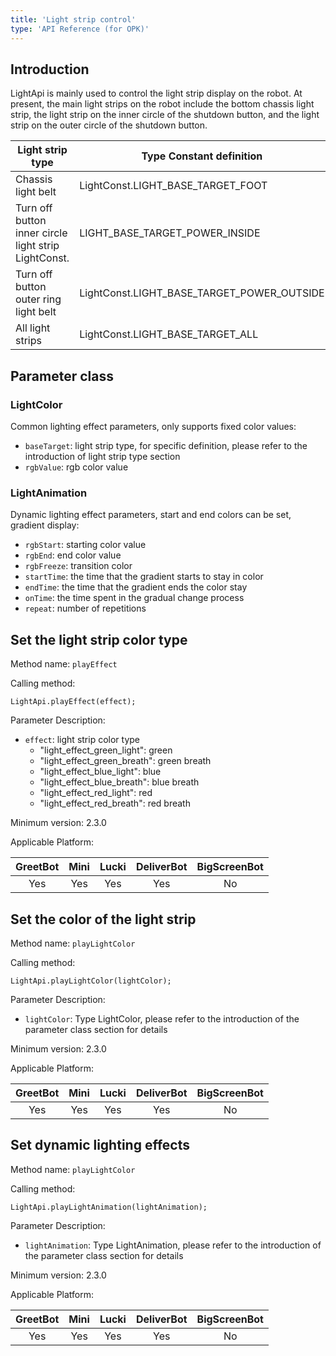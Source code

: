 ```yaml
---
title: 'Light strip control'
type: 'API Reference (for OPK)'
---
```


## Introduction
LightApi is mainly used to control the light strip display on the robot. At present, the main light strips on the robot include the bottom chassis light strip, the light strip on the inner circle of the shutdown button, and the light strip on the outer circle of the shutdown button.

<div class="fixed-table bordered-table">

|Light strip type|Type Constant definition|
|----------------|------------------------|
|Chassis light belt|LightConst.LIGHT_BASE_TARGET_FOOT
|Turn off button inner circle light strip LightConst.|LIGHT_BASE_TARGET_POWER_INSIDE|
|Turn off button outer ring light belt|LightConst.LIGHT_BASE_TARGET_POWER_OUTSIDE
|All light strips|LightConst.LIGHT_BASE_TARGET_ALL|



## Parameter class
### LightColor
Common lighting effect parameters, only supports fixed color values:

- `baseTarget`: light strip type, for specific definition, please refer to the introduction of light strip type section
- `rgbValue`: rgb color value

### LightAnimation
Dynamic lighting effect parameters, start and end colors can be set, gradient display:

- `rgbStart`: starting color value
- `rgbEnd`: end color value
- `rgbFreeze`: transition color
- `startTime`: the time that the gradient starts to stay in color
- `endTime`: the time that the gradient ends the color stay
- `onTime`: the time spent in the gradual change process
- `repeat`: number of repetitions

## Set the light strip color type
Method name: `playEffect`

Calling method:
```
LightApi.playEffect(effect);
```

Parameter Description:

- `effect`: light strip color type
    - "light_effect_green_light": green
    - "light_effect_green_breath": green breath
    - "light_effect_blue_light": blue
    - "light_effect_blue_breath": blue breath
    - "light_effect_red_light": red
    - "light_effect_red_breath": red breath

Minimum version: 2.3.0

Applicable Platform:

<div class="fixed-table bordered-table">

|GreetBot|Mini|Lucki|DeliverBot|BigScreenBot|
|:-:|:-:|:-:|:-:|:-:|
|Yes|Yes|Yes|Yes|No|

</div>

## Set the color of the light strip
Method name: `playLightColor`

Calling method:
```
LightApi.playLightColor(lightColor);
```

Parameter Description:

- `lightColor`: Type LightColor, please refer to the introduction of the parameter class section for details

Minimum version: 2.3.0

Applicable Platform:

<div class="fixed-table bordered-table">

|GreetBot|Mini|Lucki|DeliverBot|BigScreenBot|
|:-:|:-:|:-:|:-:|:-:|
|Yes|Yes|Yes|Yes|No|

</div>

## Set dynamic lighting effects
Method name: `playLightColor`

Calling method:
```
LightApi.playLightAnimation(lightAnimation);
```

Parameter Description:

- `lightAnimation`: Type LightAnimation, please refer to the introduction of the parameter class section for details

Minimum version: 2.3.0

Applicable Platform:

<div class="fixed-table bordered-table">

|GreetBot|Mini|Lucki|DeliverBot|BigScreenBot|
|:-:|:-:|:-:|:-:|:-:|
|Yes|Yes|Yes|Yes|No|

</div>
